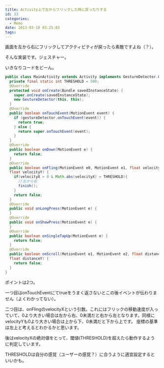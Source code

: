 ```yaml
---
title: Activity上で左からフリックした時に戻ったりする
id: 33
categories:
  - Memo
date: 2013-03-18 03:25:03
tags:
---
```

画面を左から右にフリックしてアクティビティが戻ったら素敵ですよね（？）。

そんな実装です。ジェスチャー。

<!--more-->

いきなりコードをどーん。

```java
public class MainActivity extends Activity implements GestureDetector.OnGestureListener {
  private final static int THRESHOLD = 500;
  @Override
  protected void onCreate(Bundle savedInstanceState) {
    super.onCreate(savedInstanceState);
    new GestureDetector(this, this);
  }
  @Override
  public boolean onTouchEvent(MotionEvent event) {
    if (gestureDetector.onTouchEvent(event)) {
      return true;
    } else {
      return super.onTouchEvent(event);
    }
  }
  @Override
  public boolean onDown(MotionEvent e) {
    return false;
  }
  @Override
  public boolean onFling(MotionEvent e0, MotionEvent e1, float velocityX,
  float velocityY) {
    if(velocityX > 0 & Math.abs(velocityX) > THRESHOLD){
      //左から右
      finish();
    }
    return false;
  }
  @Override
  public void onLongPress(MotionEvent e) {
  }
  @Override
  public void onShowPress(MotionEvent e) {
  }
  @Override
  public boolean onSingleTapUp(MotionEvent e) {
    return false;
  }
  @Override
  public boolean onScroll(MotionEvent e1, MotionEvent e2, float distanceX,
  float distanceY) {
    return false;
  }
}
```

ポイントは2つ。

一つ目はonTouchEventにてtrueをうまく返さないとこの後イベントが伝わりません（よくわかってない）。

二つ目は、onFlingのvelocityXという引数。これにはフリックの移動速度が入っていて、0より大きい場合は左から右、0未満だと右から左となります。同様にvelocityYも0より大きい場合は上から下、0未満だと下から上です。
座標の基準は左上と考えるとわかるかと思います。

後はvelocityXの絶対値をとって、閾値(THRESHOLD)を超えたら動作するように判定しています。

THRESHOLDは自分の感覚（ユーザーの感覚？）に合うように適宜設定するといいかも。
